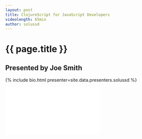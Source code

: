 ```yaml
---
layout: post
title: ClojureScript for JavaScript Developers
videolength: 65min
author: solussd
---
```


# {{ page.title }}

## Presented by Joe Smith

{% include bio.html presenter=site.data.presenters.solussd %}

<div class="fluid-width-video-wrapper"><iframe src="//www.youtube.com/embed/2rGNfASS4N0" frameborder="0" allowfullscreen></iframe></div>
